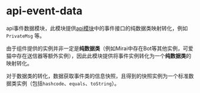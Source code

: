# api-event-data

api事件数据模块，此模块提供[api模块](../api)中的事件接口的纯数据类映射转化，例如 `PrivateMsg` 等。

由于组件提供的实例并非一定是**纯数据类**（例如Mirai中存在Bot等其他实例，可爱猫中存在送信器等额外实例），因此此模块提供将事件实例转化为一个**纯数据类**的映射转化。

对于数据类的转化，数据获取事件类的信息快照，且得到的快照实例为一个标准数据类实例（包括`hashcode`、`equals`、`toString`）。

